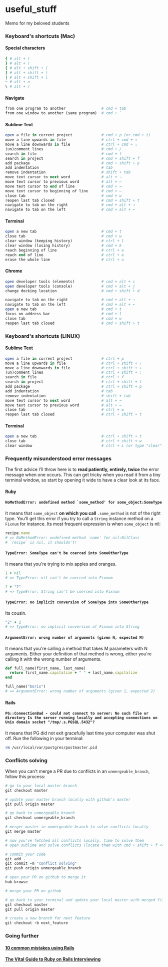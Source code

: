 # useful_stuff
Memo for my beloved students

### Keyboard's shortcuts (Mac)
#### Special characters
```ruby
{ # alt + (
} # alt + )
[ # alt + shift + (
] # alt + shift + )
| # alt + shift + l
~ # alt + n
\ # alt + /
```

#### Navigate
```ruby
from one program to another                # cmd + tab
from one window to another (same program)  # cmd + `
```

#### Sublime Text
```ruby
open a file in current project             # cmd + p (or cmd + t)
move a line upwards in file                # ctrl + cmd + ↑
move a line downwards in file              # ctrl + cmd + ↓
(un)comment lines                          # cmd + /
search in file                             # cmd + f
search in project                          # cmd + shift + f
add package                                # cmd + shift + p
add indentation                            # tab
remove indentation                         # shift + tab
move text cursor to next word              # alt + →
move text cursor to previous word          # alt + ←
move text cursor to end of line            # cmd + →
move text cursor to beginning of line      # cmd + ←
close tab                                  # cmd + w
reopen last tab closed                     # cmd + shift + t
navigate to tab on the right               # cmd + alt + →
navigate to tab on the left                # cmd + alt + ←
```

#### Terminal
```ruby
open a new tab                             # cmd + t
close tab                                  # cmd + w
clear window (keeping history)             # ctrl + l
clear window (losing history)              # cmd + k
reach beginning of line                    # ctrl + a
reach end of line                          # ctrl + e
erase the whole line                       # ctrl + u
```

#### Chrome
```ruby
open developer tools (elements)            # cmd + alt + i
open developer tools (console)             # cmd + alt + j
change docking location                    # cmd + shift + d

navigate to tab on the right               # cmd + alt + →
navigate to tab on the left                # cmd + alt + ←
open a new tab                             # cmd + t
focus on address bar                       # cmd + l
close tab                                  # cmd + w
reopen last tab closed                     # cmd + shift + t
```

### Keyboard's shortcuts (LINUX)

#### Sublime Text
```ruby
open a file in current project             # ctrl + p
move a line upwards in file                # ctrl + shift + ↑
move a line downwards in file              # ctrl + shift + ↓
(un)comment lines                          # ctrl + shift + :
search in file                             # ctrl + f
search in project                          # ctrl + shift + f
add package                                # ctrl + shift + p
add indentation                            # tab
remove indentation                         # shift + tab
move text cursor to next word              # alt + →
move text cursor to previous word          # alt + ←
close tab                                  # ctrl + w
reopen last tab closed                     # ctrl + shift + t
```

#### Terminal
```ruby
open a new tab                             # ctrl + shift + t
close tab                                  # ctrl + shift + w
clear window                               # ctrl + L (or type "clear" in terminal)
```

### Frequently misunderstood error messages
The first advice I'll throw here is to **read patiently, entirely, twice** the error message when one occurs.
This can get tricky when you read it from a tiny terminal window, so start by opening it wide to have a clear look at its face.

#### Ruby

#### ``NoMethodError: undefined method `some_method' for some_object:SomeType``
It means that `some_object` **on which you call** `.some_method` is not of the right type.
You'll get this error if you try to call a `String` instance method on a `Fixnum` for instance.
Its most frequent expression is when `some_object` is nil:
```ruby
recipe.name
# => NoMethodError: undefined method `name' for nil:NilClass
# `recipe` is nil, it shouldn't!
```

#### `TypeError: SomeType can't be coerced into SomeOtherType`
It means that you're trying to mix apples and oranges. 
```ruby
1 + nil
# => TypeError: nil can't be coerced into Fixnum

2 + "2"
# => TypeError: String can't be coerced into Fixnum
```

#### `TypeError: no implicit conversion of SomeType into SomeOtherType`
Its cousin.
```ruby
"2" + 2
# => TypeError: no implicit conversion of Fixnum into String
```

#### `ArgumentError: wrong number of arguments (given N, expected M)`
It means that you're calling a method that takes M parameters with N arguments.
Either your definition of that method is wrong, either you're calling it with the wrong number of arguments.
```ruby
def full_name(first_name, last_name)
  return first_name.capitalize + " " + last_name.capitalize
end

full_name("boris")
# => ArgumentError: wrong number of arguments (given 1, expected 2)
```

#### Rails

#### `PG::ConnectionBad - could not connect to server: No such file or directory Is the server running locally and accepting connections on Unix domain socket "/tmp/.s.PGSQL.5432"?`
It means that PG did not exit gracefully last time your computer was shut off.
Run the following in your terminal:
```bash
rm /usr/local/var/postgres/postmaster.pid
```

### Conflicts solving
When you can't merge a PR due to conflicts in an `unmergeable_branch`, follow this process:

```ruby
# go to your local master branch
git checkout master

# update your master branch locally with github's master
git pull origin master

# go back to unmergeable_branch
git checkout unmergeable_branch

# merger master in unmergeable branch to solve conflicts locally
git merge master

# now you've fetched all conflicts locally, time to solve them
# open sublime and solve conflicts (locate them with cmd + shift + f <<<<<<<)

# commit your code
git add .
git commit -m "conflict solving"
git push origin unmergeable_branch

# open your PR on github to merge it
hub browse

# merge your PR on github

# go back to your terminal and update your local master with merged files
git checkout master
git pull origin master

# create a new branch for next feature
git checkout -b next_feature
```

### Going further

#### [10 common mistakes using Rails](https://www.toptal.com/ruby-on-rails/top-10-mistakes-that-rails-programmers-make)
#### [The Vital Guide to Ruby on Rails Interviewing](https://www.toptal.com/ruby-on-rails#skill_article_content_title)
